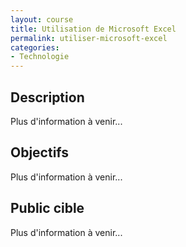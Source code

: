 ```yaml
---
layout: course
title: Utilisation de Microsoft Excel
permalink: utiliser-microsoft-excel
categories:
- Technologie
---
```

## Description
Plus d'information à venir...

## Objectifs
Plus d'information à venir...

## Public cible
Plus d'information à venir...

